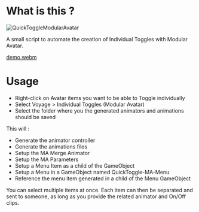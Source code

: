 # What is this ?

![QuickToggleModularAvatar](https://github.com/user-attachments/assets/3471b7e4-7a11-4af1-bc94-59cc39235048)

A small script to automate the creation of Individual Toggles with Modular Avatar.

[demo.webm](https://github.com/user-attachments/assets/1af0de38-06d7-4394-b238-686f0ff8bcf5)

# Usage

* Right-click on Avatar items you want to be able to Toggle individually
* Select Voyage > Individual Toggles (Modular Avatar)
* Select the folder where you the generated animators and animations should be saved

This will  :
* Generate the animator controller
* Generate the animations files
* Setup the MA Merge Animator
* Setup the MA Parameters
* Setup a Menu Item as a child of the GameObject
* Setup a Menu in a GameObject named QuickToggle-MA-Menu
* Reference the menu item generated in a child of the Menu GameObject

You can select multiple items at once.
Each item can then be separated and sent to someone, as long as you provide the related animator and On/Off clips.

